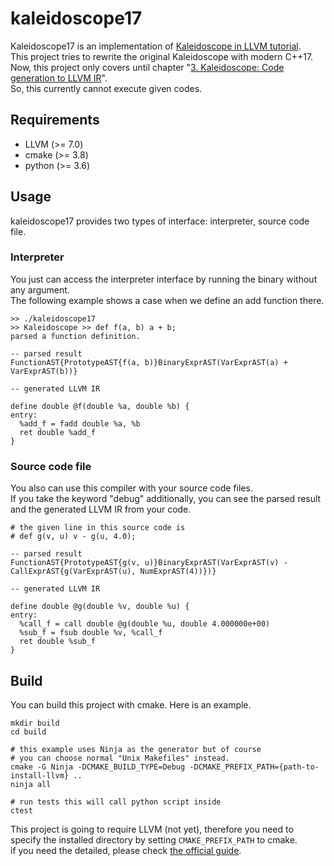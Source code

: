 # kaleidoscope17
Kaleidoscope17 is an implementation of [Kaleidoscope in LLVM tutorial](https://llvm.org/docs/tutorial/index.html).   
This project tries to rewrite the original Kaleidoscope with modern C++17.  
Now, this project only covers until chapter "[3. Kaleidoscope: Code generation to LLVM IR](
https://llvm.org/docs/tutorial/LangImpl03.html)".  
So, this currently cannot execute given codes.

## Requirements
- LLVM (>= 7.0)
- cmake (>= 3.8)
- python (>= 3.6)

## Usage
kaleidoscope17 provides two types of interface: interpreter, source code file.  

### Interpreter
You just can access the interpreter interface by running the binary without any argument.  
The following example shows a case when we define an add function there.  
```
>> ./kaleidoscope17
>> Kaleidoscope >> def f(a, b) a + b;
parsed a function definition.

-- parsed result
FunctionAST{PrototypeAST{f(a, b)}BinaryExprAST(VarExprAST(a) + VarExprAST(b))}

-- generated LLVM IR

define double @f(double %a, double %b) {
entry:
  %add_f = fadd double %a, %b
  ret double %add_f
}
```

### Source code file
You also can use this compiler with your source code files.  
If you take the keyword "debug" additionally, you can see the parsed result and the generated LLVM IR from your code.
```
# the given line in this source code is
# def g(v, u) v - g(u, 4.0);

-- parsed result
FunctionAST{PrototypeAST{g(v, u)}BinaryExprAST(VarExprAST(v) - CallExprAST{g(VarExprAST(u), NumExprAST(4))})}

-- generated LLVM IR

define double @g(double %v, double %u) {
entry:
  %call_f = call double @g(double %u, double 4.000000e+00)
  %sub_f = fsub double %v, %call_f
  ret double %sub_f
}
```


## Build
You can build this project with cmake. 
Here is an example.
```shell
mkdir build
cd build

# this example uses Ninja as the generator but of course
# you can choose normal "Unix Makefiles" instead.
cmake -G Ninja -DCMAKE_BUILD_TYPE=Debug -DCMAKE_PREFIX_PATH={path-to-install-llvm} ..
ninja all

# run tests this will call python script inside
ctest
```

This project is going to require LLVM (not yet), therefore you need to specify the installed directory by setting `CMAKE_PREFIX_PATH` to cmake.  
if you need the detailed, please check [the official guide](https://llvm.org/docs/CMake.html#embedding-llvm-in-your-project).
